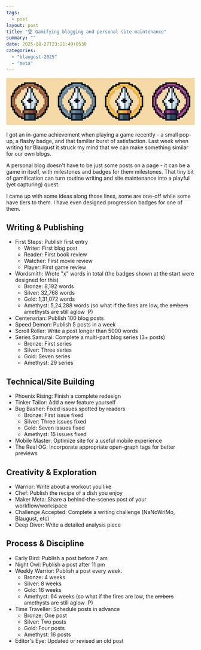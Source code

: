 ```yaml
---
tags:
  - post
layout: post
title: "🏆 Gamifying blogging and personal site maintenance"
summary: ""
date: 2025-08-27T23:21:49+0530
categories:
  - "blaugust-2025"
  - "meta"
---
```


![Bronze, Silver, Gold and Amethyst badges for "Wordsmith" achievements](../assets/images/posts/blogging-achievements/wordsmith.webp)

I got an in-game achievement when playing a game recently - a small pop-up, a flashy badge, and that familiar burst of satisfaction. Last week when writing for Blaugust it struck my mind that we can make something similar for our own blogs.

A personal blog doesn't have to be just some posts on a page - it can be a game in itself, with milestones and badges for them milestones. That tiny bit of gamification can turn routine writing and site maintenance into a playful (yet capturing) quest.

I came up with some ideas along those lines, some are one-off while some have tiers to them. I have even designed progression badges for one of them.

## Writing & Publishing

- First Steps: Publish first entry
  - Writer: First blog post
  - Reader: First book review
  - Watcher: First movie review
  - Player: First game review
- Wordsmith: Wrote "x" words in total (the badges shown at the start were designed for this)
  - Bronze: 8,192 words
  - Silver: 32,768 words
  - Gold: 1,31,072 words
  - Amethyst: 5,24,288 words (so what if the fires are low, the ~~ambers~~ amethysts are still aglow :P)
- Centenarian: Publish 100 blog posts
- Speed Demon: Publish 5 posts in a week
- Scroll Roller: Write a post longer than 5000 words
- Series Samurai: Complete a multi-part blog series (3+ posts)
  - Bronze: First series
  - Silver: Three series
  - Gold: Seven series
  - Amethyst: 29 series

## Technical/Site Building

- Phoenix Rising: Finish a complete redesign
- Tinker Tailor: Add a new feature yourself
- Bug Basher: Fixed issues spotted by readers
  - Bronze: First issue fixed
  - Silver: Three issues fixed
  - Gold: Seven issues fixed
  - Amethyst: 15 issues fixed
- Mobile Master: Optimize site for a useful mobile experience
- The Real OG: Incorporate appropriate open-graph tags for better previews

## Creativity & Exploration

- Warrior: Write about a workout you like
- Chef: Publish the recipe of a dish you enjoy
- Maker Meta: Share a behind-the-scenes post of your workflow/workspace
- Challenge Accepted: Complete a writing challenge (NaNoWriMo, Blaugust, etc)
- Deep Diver: Write a detailed analysis piece

## Process & Discipline

- Early Bird: Publish a post before 7 am
- Night Owl: Publish a post after 11 pm
- Weekly Warrior: Publish a post every week.
  - Bronze: 4 weeks
  - Silver: 8 weeks
  - Gold: 16 weeks
  - Amethyst: 64 weeks (so what if the fires are low, the ~~ambers~~ amethysts are still aglow :P)
- Time Traveller: Schedule posts in advance
  - Bronze: One post
  - Silver: Two posts
  - Gold: Four posts
  - Amethyst: 16 posts
- Editor's Eye: Updated or revised an old post
